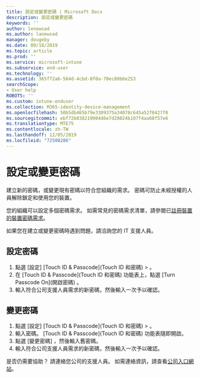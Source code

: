 ```yaml
---
title: 設定或變更密碼 | Microsoft Docs
description: 設定或變更密碼
keywords: ''
author: lenewsad
ms.author: lanewsad
manager: dougeby
ms.date: 09/18/2019
ms.topic: article
ms.prod: ''
ms.service: microsoft-intune
ms.subservice: end-user
ms.technology: ''
ms.assetid: 365f72a6-564d-4cbd-8f0a-70ec80b6e253
searchScope:
- User help
ROBOTS: ''
ms.custom: intune-enduser
ms.collection: M365-identity-device-management
ms.openlocfilehash: 50b5db465b79e3309375a34078c645a52f0427f0
ms.sourcegitcommit: ebf72b038219904d6e7d20024b107f4aa68f57e6
ms.translationtype: MTE75
ms.contentlocale: zh-TW
ms.lasthandoff: 12/05/2019
ms.locfileid: "72508286"
---
```

# <a name="set-or-change-your-passcode"></a>設定或變更密碼

建立新的密碼，或變更現有密碼以符合您組織的需求。 密碼可防止未經授權的人員解除鎖定和使用您的裝置。 

您的組織可以設定多個密碼需求。 如需常見的密碼需求清單，請參閱已[註冊裝置的裝置密碼需求](password-does-not-meet-it-administrator-requirements.md)。  

如果您在建立或變更密碼時遇到問題，請洽詢您的 IT 支援人員。  


## <a name="set-your-passcode"></a>設定密碼

1. 點選 [設定]  [Touch ID & Passcode]\(Touch ID 和密碼) >   。
2. 在 [Touch ID & Passcode]\(Touch ID 和密碼)  功能表上，點選 [Turn Passcode On]\(開啟密碼)  。
3. 輸入符合公司支援人員需求的新密碼，然後輸入一次予以確認。

## <a name="change-your-passcode"></a>變更密碼

1. 點選 [設定]  [Touch ID & Passcode]\(Touch ID 和密碼) >   。
2. 輸入密碼。 [Touch ID & Passcode]\(Touch ID 和密碼)  功能表隨即開啟。
2. 點選 [變更密碼]  ，然後輸入舊密碼。
3. 輸入符合公司支援人員需求的新密碼，然後輸入一次予以確認。

是否仍需要協助？ 請連絡您公司的支援人員。 如需連絡資訊，請查看[公司入口網站](https://go.microsoft.com/fwlink/?linkid=2010980)。
